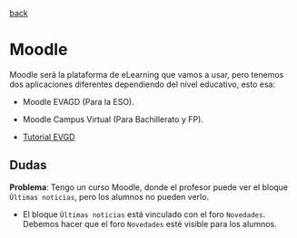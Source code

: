 [ back](README.md)

# Moodle

Moodle será la plataforma de eLearning que vamos a usar, pero tenemos dos aplicaciones diferentes dependiendo del nivel educativo, esto esa:
* Moodle EVAGD (Para la ESO).
* Moodle Campus Virtual (Para Bachillerato y FP).

* [Tutorial EVGD](https://m.youtube.com/watch?v=R4YBtIzBJjU&feature=youtu.be&d=n)

## Dudas

**Problema**: Tengo un curso Moodle, donde el profesor puede ver el bloque `Últimas noticias`, pero los alumnos no pueden verlo.
* El bloque `Últimas noticias` está vinculado con el foro `Novedades`. Debemos hacer que el foro `Novedades` esté visible para los alumnos.
